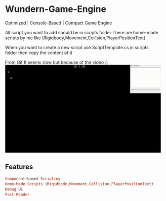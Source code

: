 # Wundern-Game-Engine
Optimized | Console-Based | Compact Game Engine


All script you want to add should be in scripts folder
There are home-made scripts by me like (Rigidbody,Movement,Collision,PlayerPositionText)

When you want to create a new script use ScriptTemplate.cs in scripts folder then copy the content of it


From Gif It seems slow but because of the video :)
![](https://github.com/SchwarzSchlange/Wundern-Game-Engine/blob/master/overvie.gif)

## Features

``` ruby
Component-based Scripting
Home-Made Scripts (Rigidbody,Movement,Collision,PlayerPositionText)
Debug UI
Fast Render
```
